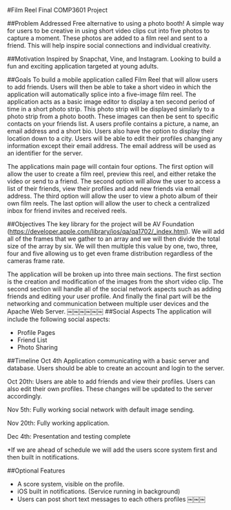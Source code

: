 #Film Reel
Final COMP3601 Project

##Problem Addressed
Free alternative to using a photo booth! A simple way for users to be creative in using short video clips cut into five photos to capture a moment. These photos are added to a film reel and sent to a friend. This will help inspire social connections and individual creativity.

##Motivation
Inspired by Snapchat, Vine, and Instagram. Looking to build a fun and exciting application targeted at young adults.

##Goals
To build a mobile application called Film Reel that will allow users to add friends. Users will then be able to take a short video in which the application will automatically splice into a five-image film reel. The application acts as a basic image editor to display a ten second period of time in a short photo strip. This photo strip will be displayed similarly to a photo strip from a photo booth. These images can then be sent to specific contacts on your friends list.
A users profile contains a picture, a name, an email address and a short bio. Users also have the option to display their location down to a city. Users will be able to edit their profiles changing any information except their email address. The email address will be used as an identifier for the server.

The applications main page will contain four options. The first option will allow the user to create a film reel, preview this reel, and either retake the video or send to a friend. The second option will allow the user to access a list of their friends, view their profiles and add new friends via email address. The third option will allow the user to view a photo album of their own film reels. The last option will allow the user to check a centralized inbox for friend invites and received reels.

##Objectives
The key library for the project will be AV Foundation (https://developer.apple.com/library/ios/qa/qa1702/_index.html). We will add all of the frames that we gather to an array and we will then divide the total size of the array by six. We will then multiple this value by one, two, three, four and five allowing us to get even frame distribution regardless of the cameras frame rate.

The application will be broken up into three main sections. The first section is the creation and modification of the images from the short video clip. The second section will handle all of the social network aspects such as adding friends and editing your user profile. And finally the final part will be the networking and communication between multiple user devices and the Apache Web Server.
￼￼￼￼￼￼
##Social Aspects
The application will include the following social aspects:
- Profile Pages
- Friend List
- Photo Sharing

##Timeline
Oct 4th Application communicating with a basic server and database. Users should
be able to create an account and login to the server.

Oct 20th: Users are able to add friends and view their profiles. Users can also edit their own profiles. These changes will be updated to the server accordingly.

Nov 5th: Fully working social network with default image sending.

Nov 20th: Fully working application.

Dec 4th: Presentation and testing complete

*If we are ahead of schedule we will add the users score system first and then built in notifications.

##Optional Features
- A score system, visible on the profile.
- iOS built in notifications. (Service running in background)
- Users can post short text messages to each others profiles
￼￼￼

